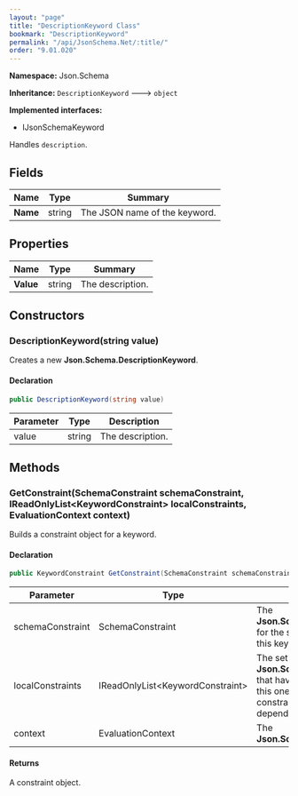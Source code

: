 ```yaml
---
layout: "page"
title: "DescriptionKeyword Class"
bookmark: "DescriptionKeyword"
permalink: "/api/JsonSchema.Net/:title/"
order: "9.01.020"
---
```

**Namespace:** Json.Schema

**Inheritance:**
`DescriptionKeyword`
 🡒 
`object`

**Implemented interfaces:**

- IJsonSchemaKeyword

Handles `description`.

## Fields

| Name | Type | Summary |
|---|---|---|
| **Name** | string | The JSON name of the keyword. |

## Properties

| Name | Type | Summary |
|---|---|---|
| **Value** | string | The description. |

## Constructors

### DescriptionKeyword(string value)

Creates a new **Json.Schema.DescriptionKeyword**.

#### Declaration

```c#
public DescriptionKeyword(string value)
```

| Parameter | Type | Description |
|---|---|---|
| value | string | The description. |


## Methods

### GetConstraint(SchemaConstraint schemaConstraint, IReadOnlyList\<KeywordConstraint\> localConstraints, EvaluationContext context)

Builds a constraint object for a keyword.

#### Declaration

```c#
public KeywordConstraint GetConstraint(SchemaConstraint schemaConstraint, IReadOnlyList<KeywordConstraint> localConstraints, EvaluationContext context)
```

| Parameter | Type | Description |
|---|---|---|
| schemaConstraint | SchemaConstraint | The **Json.Schema.SchemaConstraint** for the schema object that houses this keyword. |
| localConstraints | IReadOnlyList\<KeywordConstraint\> | The set of other **Json.Schema.KeywordConstraint**s that have been processed prior to this one. Will contain the constraints for keyword dependencies. |
| context | EvaluationContext | The **Json.Schema.EvaluationContext**. |


#### Returns

A constraint object.

